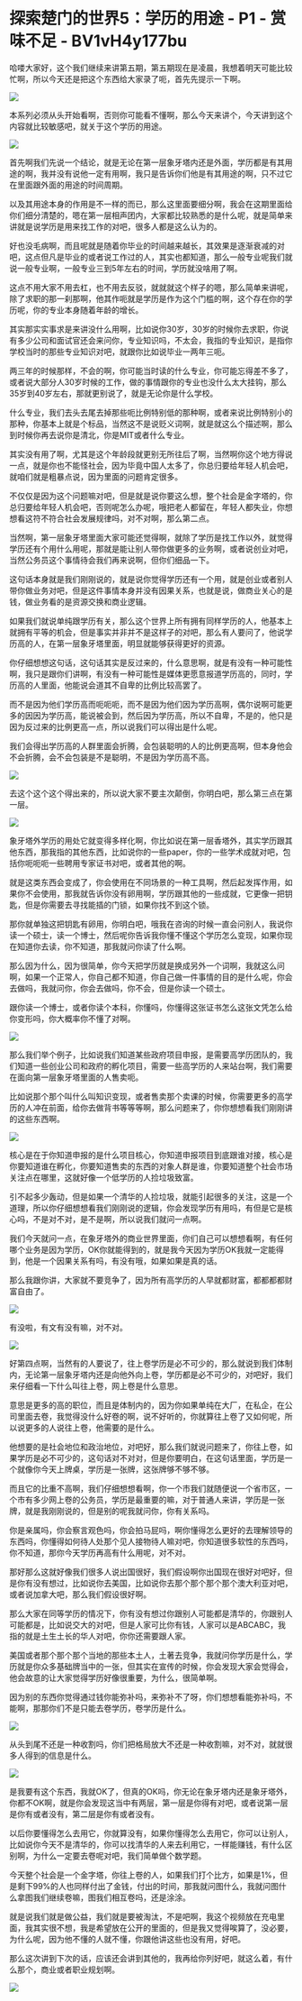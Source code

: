 # 探索楚门的世界5：学历的用途 - P1 - 赏味不足 - BV1vH4y177bu

哈喽大家好，这个我们继续来讲第五期，第五期现在是凌晨，我想着明天可能比较忙啊，所以今天还是把这个东西给大家录了呃，首先先提示一下啊。



![](img/f049f8bfa8eeed1d4cbfab2c720df879_1.png)

本系列必须从头开始看啊，否则你可能看不懂啊，那么今天来讲个，今天讲到这个内容就比较敏感吧，就关于这个学历的用途。



![](img/f049f8bfa8eeed1d4cbfab2c720df879_3.png)

首先啊我们先说一个结论，就是无论在第一层象牙塔内还是外面，学历都是有其用途的啊，我并没有说他一定有用啊，我只是告诉你们他是有其用途的啊，只不过它在里面跟外面的用途的时间周期。

以及其用途本身的作用是不一样的而已，那么这里面要细分啊，我会在这期里面给你们细分清楚的，嗯在第一层相声团内，大家都比较熟悉的是什么呢，就是简单来讲就是说学历是用来找工作的对吧，很多人都是这么认为的。

好也没毛病啊，而且呢就是随着你毕业的时间越来越长，其效果是逐渐衰减的对吧，这点但凡是毕业的或者说工作过的人，其实也都知道，那么一般专业呢我们就说一般专业啊，一般专业三到5年左右的时间，学历就没啥用了啊。

这点不用大家不用去杠，也不用去反驳，就就就这个样子的嗯，那么简单来讲呢，除了求职的那一刹那啊，他其作呃就是学历是作为这个门槛的啊，这个存在你的学历呢，你的专业本身随着年龄的增长。

其实那实实事求是来讲没什么用啊，比如说你30岁，30岁的时候你去求职，你说有多少公司和面试官还会来问你，专业知识吗，不太会，我指的专业知识，是指你学校当时的那些专业知识对吧，就跟你比如说毕业一两年三呃。

两三年的时候那样，不会的啊，你可能当时读的什么专业，你可能忘得差不多了，或者说大部分人30岁时候的工作，做的事情跟你的专业也没什么太大挂钩，那么35岁到40岁左右，那就更别说了，就是无论你是什么学校。

什么专业，我们去头去尾去掉那些呃比例特别低的那种啊，或者来说比例特别小的那种，你基本上就是个标品，当然这不是说贬义词啊，就是就这么个描述啊，那么到时候你再去说你是清北，你是MIT或者什么专业。

其实没有用了啊，尤其是这个年龄段就更别无所往后了啊，当然啊你这个地方得说一点，就是你也不能怪社会，因为毕竟中国人太多了，你总归要给年轻人机会吧，就咱们就是粗暴点说，因为里面的问题肯定很多。

不仅仅是因为这个问题嘛对吧，但是就是说你要这么想，整个社会是金字塔的，你总归要给年轻人机会吧，否则呢怎么办呢，哦把老人都留在，年轻人都失业，你想想看这符不符合社会发展规律吗，对不对啊，那么第二点。

当然啊，第一层象牙塔里面大家可能还觉得啊，就除了学历是找工作以外，就觉得学历还有个用什么用呢，那就是能让别人带你做更多的业务啊，或者说创业对吧，当然公务员这个事情待会我们再来说啊，但你们细品一下。

这句话本身就是我们刚刚说的，就是说你觉得学历还有一个用，就是创业或者别人带你做业务对吧，但是这件事情本身并没有因果关系，也就是说，做商业关心的是钱，做业务看的是资源交换和商业逻辑。

如果我们就说单纯跟学历有关，那么这个世界上所有拥有同样学历的人，他基本上就拥有平等的机会，但是事实并非并不是这样子的对吧，那么有人要问了，他说学历高的人，在第一层象牙塔里面，明显就能够获得更好的资源。

你仔细想想这句话，这句话其实是反过来的，什么意思啊，就是有没有一种可能性啊，我只是跟你们讲啊，有没有一种可能性是媒体更愿意报道学历高的，同时，学历高的人里面，他能说会道其不自卑的比例比较高罢了。

而不是因为他们学历高而呃呃呃，而不是因为他们因为学历高啊，偶尔说啊可能更多的因因为学历高，能说被会到，然后因为学历高，所以不自卑，不是的，他只是因为反过来的比例更高一点，所以说我们可以得出是什么呢。

我们会得出学历高的人群里面会折腾，会包装聪明的人的比例更高啊，但本身他会不会折腾，会不会包装是不是聪明，不是因为学历高不高。



![](img/f049f8bfa8eeed1d4cbfab2c720df879_5.png)

去这个这个这个得出来的，所以说大家不要主次颠倒，你明白吧，那么第三点在第一层。

![](img/f049f8bfa8eeed1d4cbfab2c720df879_7.png)

象牙塔外学历的用处它就变得多样化啊，你比如说在第一层香塔外，其实学历跟其他东西，那我指的其他东西，比如说你的一些paper，你的一些学术成就对吧，包括你呃呃呃一些聘用专家证书对吧，或者其他的啊。

就是这类东西会变成了，你会使用在不同场景的一种工具啊，然后起发挥作用，如果你不会使用，那我就告诉你没有卵用啊，学历跟其他的一些成就，它更像一把钥匙，但是你需要去寻找能插的门锁，如果你找不到这个锁。

那你就单独这把钥匙有卵用，你明白吧，哦我在咨询的时候一直会问别人，我说你读一个硕士，读一个博士，然后呢你告诉我你懂不懂这个学历怎么变现，如果你现在知道你去读，你不知道，那我就问你读了什么啊。

那么因为什么，因为很简单，你今天把学历就是换成另外一个词啊，我就这么问啊，如果一个正常人，你自己都不知道，你自己做一件事情的目的是什么呢，你会去做吗，我就问你，你会去做吗，你不会，但是你读一个硕士。

跟你读一个博士，或者你读个本科，你懂吗，你懂得这张证书怎么这张文凭怎么给你变形吗，你大概率你不懂了对啊。



![](img/f049f8bfa8eeed1d4cbfab2c720df879_9.png)

那么我们举个例子，比如说我们知道某些政府项目申报，是需要高学历团队的，我们知道一些创业公司和政府的孵化项目，需要一些高学历的人来站台啊，我们需要在面向第一层象牙塔里面的人售卖呃。

比如说那个那个叫什么叫知识变现，或者售卖那个卖课的时候，你需要更多的高学历的人冲在前面，给你去做背书等等等啊，那么问题来了，你你想想看我们刚刚讲的这些东西啊。



![](img/f049f8bfa8eeed1d4cbfab2c720df879_11.png)

核心是在于你知道申报的是什么项目核心，你知道申报项目到底跟谁对接，核心是你要知道谁在孵化，你要知道售卖的东西的对象人群是谁，你要知道整个社会市场关注点在哪里，这就好像一个低学历的人捡垃圾致富。

引不起多少轰动，但是如果一个清华的人捡垃圾，就能引起很多的关注，这是一个道理，所以你仔细想想看我们刚刚说的逻辑，你会发现学历有用吗，有但是它是核心吗，不是对不对，是不是啊，所以说我们就问一点啊。

我们今天就问一点，在象牙塔外的商业世界里面，你们自己可以想想看啊，有任何哪个业务是因为学历，OK你就能得到的，就是我今天因为学历OK我就一定能得到，他是一个因果关系有吗，有没有哦，如果如果是真的话。

那么我跟你讲，大家就不要竞争了，因为所有高学历的人早就都财富，都都都都财富自由了。

![](img/f049f8bfa8eeed1d4cbfab2c720df879_13.png)

有没啦，有文有没有嘛，对不对。

![](img/f049f8bfa8eeed1d4cbfab2c720df879_15.png)

好第四点啊，当然有的人要说了，往上卷学历是必不可少的，那么就说到我们体制内，无论第一层象牙塔内还是向他外向上卷，学历都是必不可少的，对吧好，我们来仔细看一下什么叫往上卷，网上卷是什么意思。

意思是更多的高的职位，而且是体制内的，因为你如果单纯在大厂，在私企，在公司里面去卷，我觉得没什么好卷的啊，说不好听的，你就算往上卷了又如何呢，所以说更多的人说往上卷，他需要的是什么。

他想要的是社会地位和政治地位，对吧好，那么我们就说问题来了，你往上卷，如果学历是必不可少的，这句话对不对对，但是你要明白，在这句话里面，学历是一个就像你今天上牌桌，学历是一张牌，这张牌够不够不够。

而且它的比重不高啊，我们仔细想想看啊，你一个市我们就随便说一个省市区，一个市有多少网上卷的公务员，学历是最重要的嘛，对于普通人来讲，学历是一张牌，就是我刚刚说的，但是别的呢我就问你，你有关系吗。

你是亲属吗，你会察言观色吗，你会拍马屁吗，啊你懂得怎么更好的去理解领导的东西吗，你懂得如何待人处那个见人接物待人嘛对吧，你知道很多软性的东西吗，你不知道，那你今天学历再高有什么用呢，对不对。

那好那么这就好像我们很多人说出国很好，我们假设啊你出国现在很好对吧好，但是你有没有想过，比如说你去美国，比如说你去那个那个那个那个澳大利亚对吧，或者说加拿大吧，那么我们假设很好啊。

那么大家在同等学历的情况下，你有没有想过你跟别人可能都是清华的，你跟别人可能都是，比如说交大的对吧，但是人家可比你有钱，人家可以是ABCABC，我指的就是土生土长的华人对吧，你你还需要跟人家。

美国或者那个那个那个当地的那些本土人，土著去竞争，我就问你学历是什么，学历就是你众多基础牌当中的一张，但其实在宣传的时候，你会发现大家会觉得会，他会故意的让大家觉得学历好像很重要，为什么，很简单啊。

因为别的东西你觉得通过钱你能弥补吗，来弥补不了呀，你们想想看能弥补吗，不能啊，那那你们不是只能去卷学历，卷学历是什么。



![](img/f049f8bfa8eeed1d4cbfab2c720df879_17.png)

从头到尾不还是一种收割吗，你们把格局放大不还是一种收割嘛，对不对，就就很多人得到的信息是什么。

![](img/f049f8bfa8eeed1d4cbfab2c720df879_19.png)

是我要有这个东西，我就OK了，但真的OK吗，你无论在象牙塔内还是象牙塔外，你都不OK啊，就是你会发现这当中有两层，第一层是你得有对吧，或者说第一层是你有或者没有，第二层是你有或者没有。

以后你要懂得怎么去用它，你就算没有，如果你懂得怎么去用它，你可以让别人，比如说你今天不是清华的，你可以找清华的人来去利用它，一样能赚钱，有什么区别啊，为什么一定要去卷呢对吧，我们简单做个数学题。

今天整个社会是一个金字塔，你往上卷的人，如果我们打个比方，如果是1%，但是剩下99%的人也同样付出了金钱，付出的时间，那我就问图什么，我就问图什么拿图我们继续卷嘛，图我们相互卷吗，还是涂涂。

就是说我们就是做公益，我们就是要被淘汰，不是吧啊，我这个视频放在充电里面，我其实很不想，我是希望放在公开的里面的，但是我又觉得唉算了，没必要，为什么呢，因为他不懂的人就不懂，你跟他讲这些也没有用，好吧。

那么这次讲到下次的话，应该还会讲到其他的，我再给你列好吧，就这么着，有什么那个，商业或者职业规划啊。

![](img/f049f8bfa8eeed1d4cbfab2c720df879_21.png)